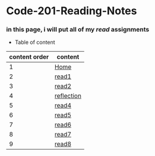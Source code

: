 # Code-201-Reading-Notes
### in this page, i will put all of my *read* assignments
* Table of content

content order | content 
------------- | -------------
1 | [Home](https://amjadaljirawi.github.io/Code-201-Reading-Notes/home)
2 | [read1](https://amjadaljirawi.github.io/Code-201-Reading-Notes/read1)
3 | [read2](https://amjadaljirawi.github.io/Code-201-Reading-Notes/read2)
4 | [reflection](https://amjadaljirawi.github.io/Code-201-Reading-Notes/reflection)
5 | [read4](https://amjadaljirawi.github.io/Code-201-Reading-Notes/read4)
6 | [read5](https://amjadaljirawi.github.io/Code-201-Reading-Notes/read5)
7 | [read6](https://amjadaljirawi.github.io/Code-201-Reading-Notes/read6)
8 | [read7](https://amjadaljirawi.github.io/Code-201-Reading-Notes/read7)
9 | [read8](https://amjadaljirawi.github.io/Code-201-Reading-Notes/read8)


